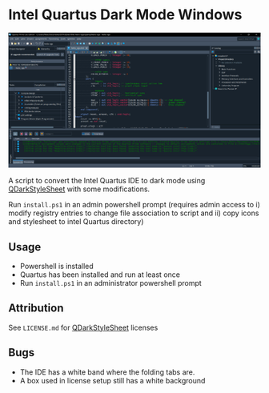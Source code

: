 # Intel Quartus Dark Mode Windows

![Dark mode image](sample.png)

A script to convert the Intel Quartus IDE to dark mode using [QDarkStyleSheet](https://github.com/ColinDuquesnoy/QDarkStyleSheet) with some modifications.

Run `install.ps1` in an admin powershell prompt (requires admin access to i) modify registry entries to change file association to script and ii) copy icons and stylesheet to intel Quartus directory)

## Usage

- Powershell is installed
- Quartus has been installed and run at least once
- Run `install.ps1` in an administrator powershell prompt

## Attribution

See `LICENSE.md` for
[QDarkStyleSheet](https://github.com/ColinDuquesnoy/QDarkStyleSheet) licenses

## Bugs

- The IDE has a white band where the folding tabs are.
- A box used in license setup still has a white background
